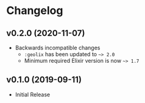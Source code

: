 # Changelog

## v0.2.0 (2020-11-07)

- Backwards incompatible changes
    - `:geolix` has been updated to `~> 2.0`
    - Minimum required Elixir version is now `~> 1.7`

## v0.1.0 (2019-09-11)

- Initial Release
